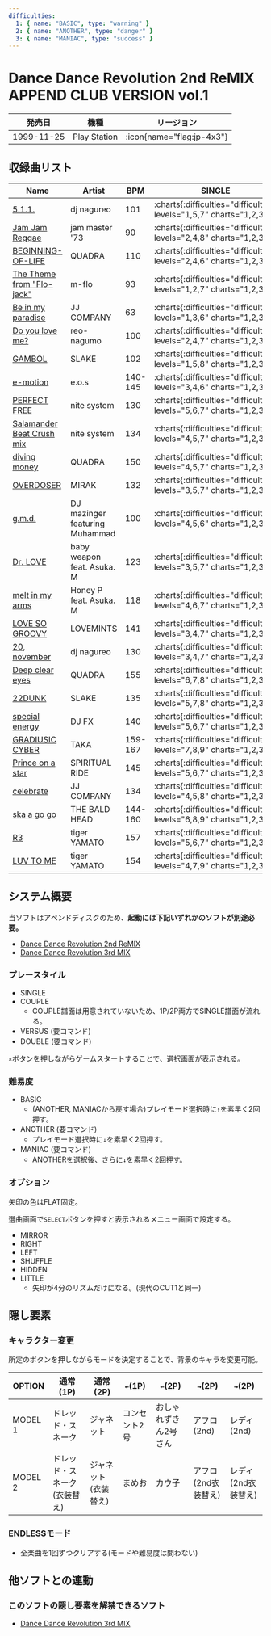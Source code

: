 ```yaml
---
difficulties:
  1: { name: "BASIC", type: "warning" }
  2: { name: "ANOTHER", type: "danger" }
  3: { name: "MANIAC", type: "success" }
---
```


# Dance Dance Revolution 2nd ReMIX APPEND CLUB VERSION vol.1

|発売日|機種|リージョン|
|------|----|---------|
|1999-11-25|Play Station| :icon{name="flag:jp-4x3"}|

## 収録曲リスト

|Name|Artist|BPM|SINGLE|DOUBLE|
|----|------|---|------|------|
|[5.1.1.](/playstation-jp/club-vol1/5-1-1)|dj nagureo|101| :charts{:difficulties="difficulties" levels="1,5,7" charts="1,2,3"}| :charts{:difficulties="difficulties" levels="2,5" charts="1,2"}|
|[Jam Jam Reggae](/playstation-jp/club-vol1/jam-jam-reggae)|jam master '73|90| :charts{:difficulties="difficulties" levels="2,4,8" charts="1,2,3"}| :charts{:difficulties="difficulties" levels="3,7" charts="1,2"}|
|[BEGINNING-OF-LIFE](/playstation-jp/club-vol1/beginning-of-life)|QUADRA|110| :charts{:difficulties="difficulties" levels="2,4,6" charts="1,2,3"}| :charts{:difficulties="difficulties" levels="3,6" charts="1,2"}|
|[The Theme from "Flo-jack"](/playstation-jp/club-vol1/the-theme-from-flo-jack)|m-flo|93| :charts{:difficulties="difficulties" levels="1,2,7" charts="1,2,3"}| :charts{:difficulties="difficulties" levels="2,7" charts="1,2"}|
|[Be in my paradise](/playstation-jp/club-vol1/be-in-my-paradise)|JJ COMPANY|63| :charts{:difficulties="difficulties" levels="1,3,6" charts="1,2,3"}| :charts{:difficulties="difficulties" levels="3,7" charts="1,2"}|
|[Do you love me?](/playstation-jp/club-vol1/do-you-love-me)|reo-nagumo|100| :charts{:difficulties="difficulties" levels="2,4,7" charts="1,2,3"}| :charts{:difficulties="difficulties" levels="2,6" charts="1,2"}|
|[GAMBOL](/playstation-jp/club-vol1/gambol)|SLAKE|102| :charts{:difficulties="difficulties" levels="1,5,8" charts="1,2,3"}| :charts{:difficulties="difficulties" levels="4,7" charts="1,2"}|
|[e-motion](/playstation-jp/club-vol1/e-motion)|e.o.s|140-145| :charts{:difficulties="difficulties" levels="3,4,6" charts="1,2,3"}| :charts{:difficulties="difficulties" levels="5,6" charts="1,2"}|
|[PERFECT FREE](/playstation-jp/club-vol1/perfect-free)|nite system|130| :charts{:difficulties="difficulties" levels="5,6,7" charts="1,2,3"}| :charts{:difficulties="difficulties" levels="6,7" charts="1,2"}|
|[Salamander Beat Crush mix](/playstation-jp/club-vol1/salamander-beat-crush-mix)|nite system|134| :charts{:difficulties="difficulties" levels="4,5,7" charts="1,2,3"}| :charts{:difficulties="difficulties" levels="4,6" charts="1,2"}|
|[diving money](/playstation-jp/club-vol1/diving-money)|QUADRA|150| :charts{:difficulties="difficulties" levels="4,5,7" charts="1,2,3"}| :charts{:difficulties="difficulties" levels="5,8" charts="1,2"}|
|[OVERDOSER](/playstation-jp/club-vol1/overdoser)|MIRAK|132| :charts{:difficulties="difficulties" levels="3,5,7" charts="1,2,3"}| :charts{:difficulties="difficulties" levels="4,7" charts="1,2"}|
|[g.m.d.](/playstation-jp/club-vol1/g-m-d)|DJ mazinger featuring Muhammad|100| :charts{:difficulties="difficulties" levels="4,5,6" charts="1,2,3"}| :charts{:difficulties="difficulties" levels="5,7" charts="1,2"}|
|[Dr. LOVE](/playstation-jp/club-vol1/dr-love)|baby weapon feat. Asuka. M|123| :charts{:difficulties="difficulties" levels="3,5,7" charts="1,2,3"}| :charts{:difficulties="difficulties" levels="3,5" charts="1,2"}|
|[melt in my arms](/playstation-jp/club-vol1/melt-in-my-arms)|Honey P feat. Asuka. M|118| :charts{:difficulties="difficulties" levels="4,6,7" charts="1,2,3"}| :charts{:difficulties="difficulties" levels="4,5" charts="1,2"}|
|[LOVE SO GROOVY](/playstation-jp/club-vol1/love-so-groovy)|LOVEMINTS|141| :charts{:difficulties="difficulties" levels="3,4,7" charts="1,2,3"}| :charts{:difficulties="difficulties" levels="4,7" charts="1,2"}|
|[20, november](/playstation-jp/club-vol1/20-november)|dj nagureo|130| :charts{:difficulties="difficulties" levels="3,4,7" charts="1,2,3"}| :charts{:difficulties="difficulties" levels="4,7" charts="1,2"}|
|[Deep clear eyes](/playstation-jp/club-vol1/deep-clear-eyes)|QUADRA|155| :charts{:difficulties="difficulties" levels="6,7,8" charts="1,2,3"}| :charts{:difficulties="difficulties" levels="6,7" charts="1,2"}|
|[22DUNK](/playstation-jp/club-vol1/22dunk)|SLAKE|135| :charts{:difficulties="difficulties" levels="5,7,8" charts="1,2,3"}| :charts{:difficulties="difficulties" levels="5,8" charts="1,2"}|
|[special energy](/playstation-jp/club-vol1/special-energy)|DJ FX|140| :charts{:difficulties="difficulties" levels="5,6,7" charts="1,2,3"}| :charts{:difficulties="difficulties" levels="6,7" charts="1,2"}|
|[GRADIUSIC CYBER](/playstation-jp/club-vol1/gradiusic-cyber)|TAKA|159-167| :charts{:difficulties="difficulties" levels="7,8,9" charts="1,2,3"}| :charts{:difficulties="difficulties" levels="7,9" charts="1,2"}|
|[Prince on a star](/playstation-jp/club-vol1/prince-on-a-star)|SPIRITUAL RIDE|145| :charts{:difficulties="difficulties" levels="5,6,7" charts="1,2,3"}| :charts{:difficulties="difficulties" levels="6,7" charts="1,2"}|
|[celebrate](/playstation-jp/club-vol1/celebrate)|JJ COMPANY|134| :charts{:difficulties="difficulties" levels="4,5,8" charts="1,2,3"}| :charts{:difficulties="difficulties" levels="3,8" charts="1,2"}|
|[ska a go go](/playstation-jp/club-vol1/ska-a-go-go)|THE BALD HEAD|144-160| :charts{:difficulties="difficulties" levels="6,8,9" charts="1,2,3"}| :charts{:difficulties="difficulties" levels="6,8" charts="1,2"}|
|[R3](/playstation-jp/club-vol1/r3)|tiger YAMATO|157| :charts{:difficulties="difficulties" levels="5,6,7" charts="1,2,3"}| :charts{:difficulties="difficulties" levels="6,8" charts="1,2"}|
|[LUV TO ME](/playstation-jp/club-vol1/luv-to-me)|tiger YAMATO|154| :charts{:difficulties="difficulties" levels="4,7,9" charts="1,2,3"}| :charts{:difficulties="difficulties" levels="4,8" charts="1,2"}|

## システム概要

当ソフトはアペンドディスクのため、**起動には下記いずれかのソフトが別途必要。**

- [Dance Dance Revolution 2nd ReMIX](/playstation-jp/2nd)
- [Dance Dance Revolution 3rd MIX](/playstation-jp/3rd)

### プレースタイル

- SINGLE
- COUPLE
  - COUPLE譜面は用意されていないため、1P/2P両方でSINGLE譜面が流れる。
- VERSUS (要コマンド)
- DOUBLE (要コマンド)

`×`ボタンを押しながらゲームスタートすることで、選択画面が表示される。

### 難易度

- BASIC
  - (ANOTHER, MANIACから戻す場合)プレイモード選択時に`↑`を素早く2回押す。
- ANOTHER (要コマンド)
  - プレイモード選択時に`↓`を素早く2回押す。
- MANIAC (要コマンド)
  - ANOTHERを選択後、さらに`↓`を素早く2回押す。

### オプション

矢印の色はFLAT固定。

選曲画面で`SELECT`ボタンを押すと表示されるメニュー画面で設定する。

- MIRROR
- RIGHT
- LEFT
- SHUFFLE
- HIDDEN
- LITTLE
  - 矢印が4分のリズムだけになる。(現代のCUT1と同一)

## 隠し要素

### キャラクター変更

所定のボタンを押しながらモードを決定することで、背景のキャラを変更可能。

|OPTION|通常(1P)|通常(2P)|`←`(1P)|`←`(2P)|`→`(2P)|`→`(2P)|
|------|--------|--------|----------------|----------------|----------------|----------------|
|MODEL 1|ドレッド・スネーク|ジャネット|コンセント2号|おしゃれずきん2号さん|アフロ(2nd)|レディ(2nd)|
|MODEL 2|ドレッド・スネーク(衣装替え)|ジャネット(衣装替え)|まめお|カウ子|アフロ(2nd衣装替え)|レディ(2nd衣装替え)|

### ENDLESSモード

- 全楽曲を1回ずつクリアする(モードや難易度は問わない)

## 他ソフトとの連動

### このソフトの隠し要素を解禁できるソフト

- [Dance Dance Revolution 3rd MIX](/playstation-jp/3rd)
